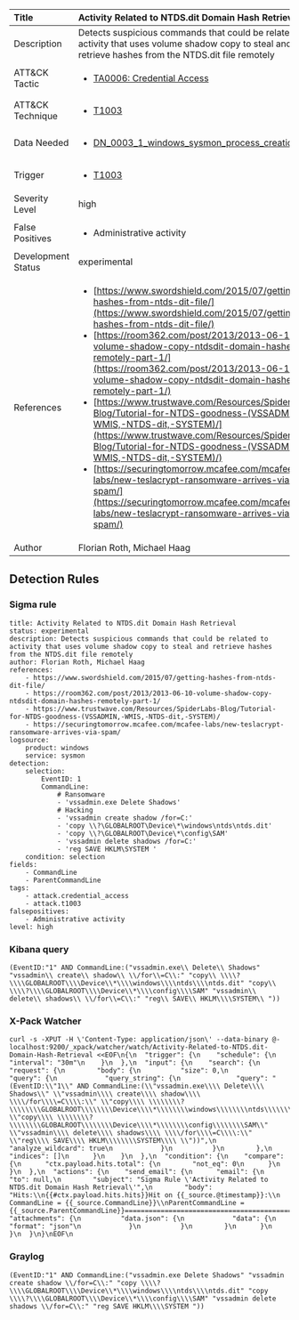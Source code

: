 | Title                | Activity Related to NTDS.dit Domain Hash Retrieval                                                                                                                                                 |
|:---------------------|:------------------------------------------------------------------------------------------------------------------------------------------------------------|
| Description          | Detects suspicious commands that could be related to activity that uses volume shadow copy to steal and retrieve hashes from the NTDS.dit file remotely                                                                                                                                           |
| ATT&amp;CK Tactic    | <ul><li>[TA0006: Credential Access](https://attack.mitre.org/tactics/TA0006)</li></ul>  |
| ATT&amp;CK Technique | <ul><li>[T1003](https://attack.mitre.org/tactics/T1003)</li></ul>                             |
| Data Needed          | <ul><li>[DN_0003_1_windows_sysmon_process_creation](../Data_Needed/DN_0003_1_windows_sysmon_process_creation.md)</li></ul>                                                         |
| Trigger              | <ul><li>[T1003](../Triggers/T1003.md)</li></ul>  |
| Severity Level       | high                                                                                                                                                 |
| False Positives      | <ul><li>Administrative activity</li></ul>                                                                  |
| Development Status   | experimental                                                                                                                                                |
| References           | <ul><li>[https://www.swordshield.com/2015/07/getting-hashes-from-ntds-dit-file/](https://www.swordshield.com/2015/07/getting-hashes-from-ntds-dit-file/)</li><li>[https://room362.com/post/2013/2013-06-10-volume-shadow-copy-ntdsdit-domain-hashes-remotely-part-1/](https://room362.com/post/2013/2013-06-10-volume-shadow-copy-ntdsdit-domain-hashes-remotely-part-1/)</li><li>[https://www.trustwave.com/Resources/SpiderLabs-Blog/Tutorial-for-NTDS-goodness-(VSSADMIN,-WMIS,-NTDS-dit,-SYSTEM)/](https://www.trustwave.com/Resources/SpiderLabs-Blog/Tutorial-for-NTDS-goodness-(VSSADMIN,-WMIS,-NTDS-dit,-SYSTEM)/)</li><li>[https://securingtomorrow.mcafee.com/mcafee-labs/new-teslacrypt-ransomware-arrives-via-spam/](https://securingtomorrow.mcafee.com/mcafee-labs/new-teslacrypt-ransomware-arrives-via-spam/)</li></ul>                                                          |
| Author               | Florian Roth, Michael Haag                                                                                                                                                |


## Detection Rules

### Sigma rule

```
title: Activity Related to NTDS.dit Domain Hash Retrieval
status: experimental
description: Detects suspicious commands that could be related to activity that uses volume shadow copy to steal and retrieve hashes from the NTDS.dit file remotely 
author: Florian Roth, Michael Haag
references:
    - https://www.swordshield.com/2015/07/getting-hashes-from-ntds-dit-file/
    - https://room362.com/post/2013/2013-06-10-volume-shadow-copy-ntdsdit-domain-hashes-remotely-part-1/
    - https://www.trustwave.com/Resources/SpiderLabs-Blog/Tutorial-for-NTDS-goodness-(VSSADMIN,-WMIS,-NTDS-dit,-SYSTEM)/
    - https://securingtomorrow.mcafee.com/mcafee-labs/new-teslacrypt-ransomware-arrives-via-spam/
logsource:
    product: windows
    service: sysmon
detection:
    selection:
        EventID: 1
        CommandLine:
            # Ransomware
            - 'vssadmin.exe Delete Shadows'
            # Hacking 
            - 'vssadmin create shadow /for=C:'
            - 'copy \\?\GLOBALROOT\Device\*\windows\ntds\ntds.dit'
            - 'copy \\?\GLOBALROOT\Device\*\config\SAM'
            - 'vssadmin delete shadows /for=C:'
            - 'reg SAVE HKLM\SYSTEM '
    condition: selection
fields:
    - CommandLine
    - ParentCommandLine
tags:
    - attack.credential_access
    - attack.t1003
falsepositives:
    - Administrative activity
level: high

```





### Kibana query

```
(EventID:"1" AND CommandLine:("vssadmin.exe\\ Delete\\ Shadows" "vssadmin\\ create\\ shadow\\ \\/for\\=C\\:" "copy\\ \\\\?\\\\GLOBALROOT\\\\Device\\*\\\\windows\\\\ntds\\\\ntds.dit" "copy\\ \\\\?\\\\GLOBALROOT\\\\Device\\*\\\\config\\\\SAM" "vssadmin\\ delete\\ shadows\\ \\/for\\=C\\:" "reg\\ SAVE\\ HKLM\\\\SYSTEM\\ "))
```





### X-Pack Watcher

```
curl -s -XPUT -H \'Content-Type: application/json\' --data-binary @- localhost:9200/_xpack/watcher/watch/Activity-Related-to-NTDS.dit-Domain-Hash-Retrieval <<EOF\n{\n  "trigger": {\n    "schedule": {\n      "interval": "30m"\n    }\n  },\n  "input": {\n    "search": {\n      "request": {\n        "body": {\n          "size": 0,\n          "query": {\n            "query_string": {\n              "query": "(EventID:\\"1\\" AND CommandLine:(\\"vssadmin.exe\\\\ Delete\\\\ Shadows\\" \\"vssadmin\\\\ create\\\\ shadow\\\\ \\\\/for\\\\=C\\\\:\\" \\"copy\\\\ \\\\\\\\?\\\\\\\\GLOBALROOT\\\\\\\\Device\\\\*\\\\\\\\windows\\\\\\\\ntds\\\\\\\\ntds.dit\\" \\"copy\\\\ \\\\\\\\?\\\\\\\\GLOBALROOT\\\\\\\\Device\\\\*\\\\\\\\config\\\\\\\\SAM\\" \\"vssadmin\\\\ delete\\\\ shadows\\\\ \\\\/for\\\\=C\\\\:\\" \\"reg\\\\ SAVE\\\\ HKLM\\\\\\\\SYSTEM\\\\ \\"))",\n              "analyze_wildcard": true\n            }\n          }\n        },\n        "indices": []\n      }\n    }\n  },\n  "condition": {\n    "compare": {\n      "ctx.payload.hits.total": {\n        "not_eq": 0\n      }\n    }\n  },\n  "actions": {\n    "send_email": {\n      "email": {\n        "to": null,\n        "subject": "Sigma Rule \'Activity Related to NTDS.dit Domain Hash Retrieval\'",\n        "body": "Hits:\\n{{#ctx.payload.hits.hits}}Hit on {{_source.@timestamp}}:\\n      CommandLine = {{_source.CommandLine}}\\nParentCommandLine = {{_source.ParentCommandLine}}================================================================================\\n{{/ctx.payload.hits.hits}}",\n        "attachments": {\n          "data.json": {\n            "data": {\n              "format": "json"\n            }\n          }\n        }\n      }\n    }\n  }\n}\nEOF\n
```





### Graylog

```
(EventID:"1" AND CommandLine:("vssadmin.exe Delete Shadows" "vssadmin create shadow \\/for=C\\:" "copy \\\\?\\\\GLOBALROOT\\\\Device\\*\\\\windows\\\\ntds\\\\ntds.dit" "copy \\\\?\\\\GLOBALROOT\\\\Device\\*\\\\config\\\\SAM" "vssadmin delete shadows \\/for=C\\:" "reg SAVE HKLM\\\\SYSTEM "))
```

